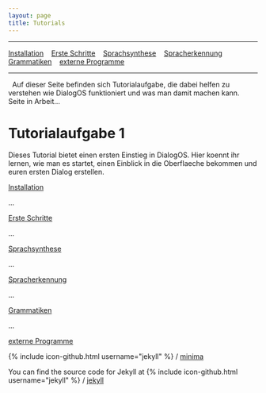 ```yaml
---
layout: page
title: Tutorials
---
```

---
[Installation](download.html) &nbsp;&nbsp; [Erste Schritte](tutorials/ersteschritte.html) &nbsp;&nbsp; [Sprachsynthese](tutorials/sprachsynthese.html) &nbsp;&nbsp; [Spracherkennung](tutorials/spracherkennung.html) &nbsp;&nbsp; [Grammatiken](tutorials/grammatiken.html) &nbsp;&nbsp; [externe Programme](tutorials/extprogramme.html)

---
&nbsp;
Auf dieser Seite befinden sich Tutorialaufgabe, die dabei helfen zu verstehen wie DialogOS funktioniert und was man damit machen kann.
Seite in Arbeit...


# Tutorialaufgabe 1 
Dieses Tutorial bietet einen ersten Einstieg in DialogOS. 
Hier koennt ihr lernen, wie man es startet, einen Einblick in die Oberflaeche bekommen und euren ersten Dialog erstellen. 

[Installation](download.html)


...
 
[Erste Schritte](tutorials/ersteschritte.html)


...
 
[Sprachsynthese](tutorials/sprachsynthese.html)


...
 
[Spracherkennung](tutorials/spracherkennung.html)


...

[Grammatiken](tutorials/grammatiken.html)


...

[externe Programme](tutorials/extprogramme.html)



{% include icon-github.html username="jekyll" %} /
[minima](https://github.com/jekyll/minima)

You can find the source code for Jekyll at
{% include icon-github.html username="jekyll" %} /
[jekyll](https://github.com/jekyll/jekyll)

